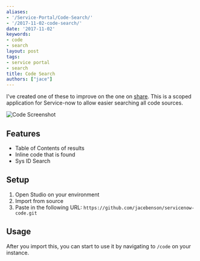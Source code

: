 ```yaml
---
aliases:
- '/Service-Portal/Code-Search/'
- '/2017-11-02-code-search/'
date: '2017-11-02'
keywords:
- code
- search
layout: post
tags:
- service portal
- search
title: Code Search
authors: ["jace"]
---
```


I've created one of these to improve on the one on
[share](https://share.servicenow.com). This is a scoped application for
Service-now to allow easier searching all code sources.

![Code Screenshot](/uploads/code-search.png)

## Features

-   Table of Contents of results
-   Inline code that is found
-   Sys ID Search

## Setup

1.  Open Studio on your environment
2.  Import from source
3.  Paste in the following URL:
    `https://github.com/jacebenson/servicenow-code.git`

## Usage

After you import this, you can start to use it by navigating to `/code`
on your instance.
